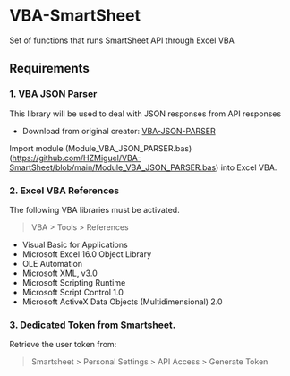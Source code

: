 # VBA-SmartSheet
Set of functions that runs SmartSheet API through Excel VBA

## Requirements
### 1. VBA JSON Parser
This library will be used to deal with JSON responses from API responses
- Download from original creator: [VBA-JSON-PARSER](https://medium.com/swlh/excel-vba-parse-json-easily-c2213f4d8e7a)

Import module (Module_VBA_JSON_PARSER.bas)(https://github.com/HZMiguel/VBA-SmartSheet/blob/main/Module_VBA_JSON_PARSER.bas) into Excel VBA.
### 2. Excel VBA References
The following VBA libraries must be activated. 
> VBA > Tools > References
- Visual Basic for Applications
- Microsoft Excel 16.0 Object Library
- OLE Automation
- Microsoft XML, v3.0
- Microsoft Scripting Runtime
- Microsoft Script Control 1.0
- Microsoft ActiveX Data Objects (Multidimensional) 2.0 
### 3. Dedicated Token from Smartsheet.
Retrieve the user token from:
> Smartsheet > Personal Settings > API Access > Generate Token
